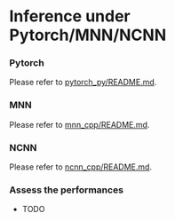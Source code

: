 # Inference under Pytorch/MNN/NCNN

### Pytorch
Please refer to [pytorch_py/README.md](pytorch_py/README.md).

### MNN
Please refer to [mnn_cpp/README.md](mnn_cpp/README.md).

### NCNN
Please refer to [ncnn_cpp/README.md](ncnn_cpp/README.md).

### Assess the performances
- TODO
